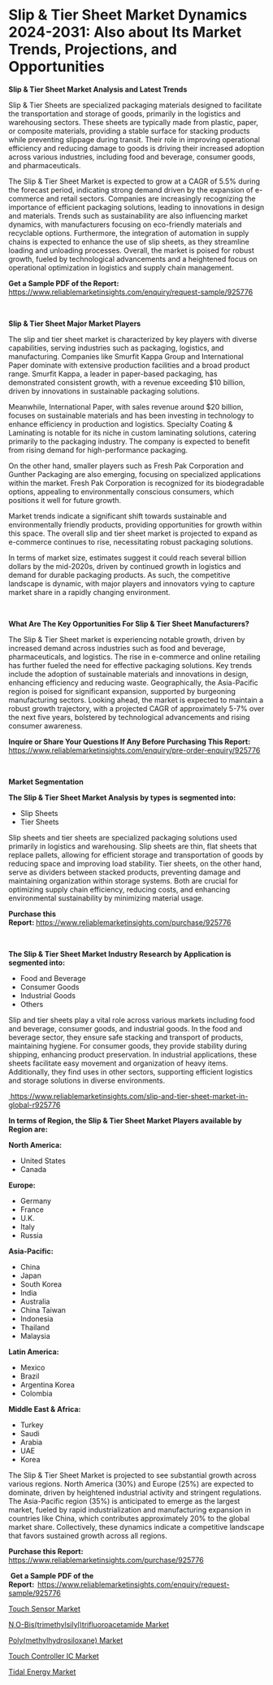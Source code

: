 <p><h1>Slip & Tier Sheet Market Dynamics 2024-2031: Also about Its Market Trends, Projections, and Opportunities</h1></p><p><strong>Slip & Tier Sheet Market Analysis and Latest Trends</strong></p>
<p><p>Slip & Tier Sheets are specialized packaging materials designed to facilitate the transportation and storage of goods, primarily in the logistics and warehousing sectors. These sheets are typically made from plastic, paper, or composite materials, providing a stable surface for stacking products while preventing slippage during transit. Their role in improving operational efficiency and reducing damage to goods is driving their increased adoption across various industries, including food and beverage, consumer goods, and pharmaceuticals.</p><p>The Slip & Tier Sheet Market is expected to grow at a CAGR of 5.5% during the forecast period, indicating strong demand driven by the expansion of e-commerce and retail sectors. Companies are increasingly recognizing the importance of efficient packaging solutions, leading to innovations in design and materials. Trends such as sustainability are also influencing market dynamics, with manufacturers focusing on eco-friendly materials and recyclable options. Furthermore, the integration of automation in supply chains is expected to enhance the use of slip sheets, as they streamline loading and unloading processes. Overall, the market is poised for robust growth, fueled by technological advancements and a heightened focus on operational optimization in logistics and supply chain management.</p></p>
<p><strong>Get a Sample PDF of the Report:&nbsp;</strong> <a href="https://www.reliablemarketinsights.com/enquiry/request-sample/925776?utm_campaign=1355&utm_medium=2&utm_source=Github&utm_content=ia&utm_term=02102024&utm_id=slip-tier-sheet">https://www.reliablemarketinsights.com/enquiry/request-sample/925776</a></p>
<p>&nbsp;</p>
<p><strong>Slip & Tier Sheet Major Market Players</strong></p>
<p><p>The slip and tier sheet market is characterized by key players with diverse capabilities, serving industries such as packaging, logistics, and manufacturing. Companies like Smurfit Kappa Group and International Paper dominate with extensive production facilities and a broad product range. Smurfit Kappa, a leader in paper-based packaging, has demonstrated consistent growth, with a revenue exceeding $10 billion, driven by innovations in sustainable packaging solutions.</p><p>Meanwhile, International Paper, with sales revenue around $20 billion, focuses on sustainable materials and has been investing in technology to enhance efficiency in production and logistics. Specialty Coating & Laminating is notable for its niche in custom laminating solutions, catering primarily to the packaging industry. The company is expected to benefit from rising demand for high-performance packaging.</p><p>On the other hand, smaller players such as Fresh Pak Corporation and Gunther Packaging are also emerging, focusing on specialized applications within the market. Fresh Pak Corporation is recognized for its biodegradable options, appealing to environmentally conscious consumers, which positions it well for future growth.</p><p>Market trends indicate a significant shift towards sustainable and environmentally friendly products, providing opportunities for growth within this space. The overall slip and tier sheet market is projected to expand as e-commerce continues to rise, necessitating robust packaging solutions.</p><p>In terms of market size, estimates suggest it could reach several billion dollars by the mid-2020s, driven by continued growth in logistics and demand for durable packaging products. As such, the competitive landscape is dynamic, with major players and innovators vying to capture market share in a rapidly changing environment.</p></p>
<p>&nbsp;</p>
<p><strong>What Are The Key Opportunities For Slip & Tier Sheet Manufacturers?</strong></p>
<p><p>The Slip & Tier Sheet market is experiencing notable growth, driven by increased demand across industries such as food and beverage, pharmaceuticals, and logistics. The rise in e-commerce and online retailing has further fueled the need for effective packaging solutions. Key trends include the adoption of sustainable materials and innovations in design, enhancing efficiency and reducing waste. Geographically, the Asia-Pacific region is poised for significant expansion, supported by burgeoning manufacturing sectors. Looking ahead, the market is expected to maintain a robust growth trajectory, with a projected CAGR of approximately 5-7% over the next five years, bolstered by technological advancements and rising consumer awareness.</p></p>
<p><strong>Inquire or Share Your Questions If Any Before Purchasing This Report:</strong> <a href="https://www.reliablemarketinsights.com/enquiry/pre-order-enquiry/925776?utm_campaign=1355&utm_medium=2&utm_source=Github&utm_content=ia&utm_term=02102024&utm_id=slip-tier-sheet">https://www.reliablemarketinsights.com/enquiry/pre-order-enquiry/925776</a></p>
<p>&nbsp;</p>
<p><strong>Market Segmentation</strong></p>
<p><strong>The Slip & Tier Sheet Market Analysis by types is segmented into:</strong></p>
<p><ul><li>Slip Sheets</li><li>Tier Sheets</li></ul></p>
<p><p>Slip sheets and tier sheets are specialized packaging solutions used primarily in logistics and warehousing. Slip sheets are thin, flat sheets that replace pallets, allowing for efficient storage and transportation of goods by reducing space and improving load stability. Tier sheets, on the other hand, serve as dividers between stacked products, preventing damage and maintaining organization within storage systems. Both are crucial for optimizing supply chain efficiency, reducing costs, and enhancing environmental sustainability by minimizing material usage.</p></p>
<p><strong>Purchase this Report:&nbsp;</strong><a href="https://www.reliablemarketinsights.com/purchase/925776?utm_campaign=1355&utm_medium=2&utm_source=Github&utm_content=ia&utm_term=02102024&utm_id=slip-tier-sheet">https://www.reliablemarketinsights.com/purchase/925776</a></p>
<p>&nbsp;</p>
<p><strong>The Slip & Tier Sheet Market Industry Research by Application is segmented into:</strong></p>
<p><ul><li>Food and Beverage</li><li>Consumer Goods</li><li>Industrial Goods</li><li>Others</li></ul></p>
<p><p>Slip and tier sheets play a vital role across various markets including food and beverage, consumer goods, and industrial goods. In the food and beverage sector, they ensure safe stacking and transport of products, maintaining hygiene. For consumer goods, they provide stability during shipping, enhancing product preservation. In industrial applications, these sheets facilitate easy movement and organization of heavy items. Additionally, they find uses in other sectors, supporting efficient logistics and storage solutions in diverse environments.</p></p>
<p><a href="https://www.reliablemarketinsights.com/slip-and-tier-sheet-market-in-global-r925776?utm_campaign=1355&utm_medium=2&utm_source=Github&utm_content=ia&utm_term=02102024&utm_id=slip-tier-sheet">&nbsp;https://www.reliablemarketinsights.com/slip-and-tier-sheet-market-in-global-r925776</a></p>
<p><strong>In terms of Region, the Slip & Tier Sheet Market Players available by Region are:</strong></p>
<p>
    <p> <strong> North America: </strong>
        <ul>
            <li>United States</li>
            <li>Canada</li>
        </ul>
        </p> 
    <p> <strong> Europe: </strong>
        <ul>
            <li>Germany</li>
            <li>France</li>
            <li>U.K.</li>
            <li>Italy</li>
            <li>Russia</li>
        </ul>
        </p> 
    <p> <strong> Asia-Pacific: </strong>
        <ul>
            <li>China</li>
            <li>Japan</li>
            <li>South Korea</li>
            <li>India</li>
            <li>Australia</li>
            <li>China Taiwan</li>
            <li>Indonesia</li>
            <li>Thailand</li>
            <li>Malaysia</li>
        </ul>
        </p> 
    <p> <strong> Latin America: </strong>
        <ul>
            <li>Mexico</li>
            <li>Brazil</li>
            <li>Argentina Korea</li>
            <li>Colombia</li>
        </ul>
        </p> 
    <p> <strong> Middle East & Africa: </strong>
        <ul>
            <li>Turkey</li>
            <li>Saudi</li>
            <li>Arabia</li>
            <li>UAE</li>
            <li>Korea</li>
        </ul>
    </p>
    </p>
<p><p>The Slip & Tier Sheet Market is projected to see substantial growth across various regions. North America (30%) and Europe (25%) are expected to dominate, driven by heightened industrial activity and stringent regulations. The Asia-Pacific region (35%) is anticipated to emerge as the largest market, fueled by rapid industrialization and manufacturing expansion in countries like China, which contributes approximately 20% to the global market share. Collectively, these dynamics indicate a competitive landscape that favors sustained growth across all regions.</p></p>
<p><strong>Purchase this Report: </strong><a href="https://www.reliablemarketinsights.com/purchase/925776?utm_campaign=1355&utm_medium=2&utm_source=Github&utm_content=ia&utm_term=02102024&utm_id=slip-tier-sheet">https://www.reliablemarketinsights.com/purchase/925776</a></p>
<p>&nbsp;<strong>Get a Sample PDF of the Report:&nbsp;&nbsp;</strong><a href="https://www.reliablemarketinsights.com/enquiry/request-sample/925776?utm_campaign=1355&utm_medium=2&utm_source=Github&utm_content=ia&utm_term=02102024&utm_id=slip-tier-sheet">https://www.reliablemarketinsights.com/enquiry/request-sample/925776</a></p>
<p><strong></strong></p>
<p><p><a href="https://www.linkedin.com/pulse/mapping-touch-sensor-market-trends-challenges-breakthroughs-qfsce?utm_campaign=1355&utm_medium=2&utm_source=Github&utm_content=ia&utm_term=02102024&utm_id=slip-tier-sheet">Touch Sensor Market</a></p><p><a href="https://issuu.com/reportprime-2/docs/no-bistrimethylsilyltrifluoroacetam_b0142cc887378a?utm_campaign=1355&utm_medium=2&utm_source=Github&utm_content=ia&utm_term=02102024&utm_id=slip-tier-sheet">N,O-Bis(trimethylsilyl)trifluoroacetamide Market</a></p><p><a href="https://issuu.com/reportprime-2/docs/polymethylhydrosiloxane-market-size_5433e7e330fe18?utm_campaign=1355&utm_medium=2&utm_source=Github&utm_content=ia&utm_term=02102024&utm_id=slip-tier-sheet">Poly(methylhydrosiloxane) Market</a></p><p><a href="https://www.linkedin.com/pulse/what-innovations-shaping-touch-controller-ic-market-application-jn0we?utm_campaign=1355&utm_medium=2&utm_source=Github&utm_content=ia&utm_term=02102024&utm_id=slip-tier-sheet">Touch Controller IC Market</a></p><p><a href="https://www.linkedin.com/pulse/tidal-energy-market-trends-detailed-study-its-segmentation-ox7hc?utm_campaign=1355&utm_medium=2&utm_source=Github&utm_content=ia&utm_term=02102024&utm_id=slip-tier-sheet">Tidal Energy Market</a></p></p>